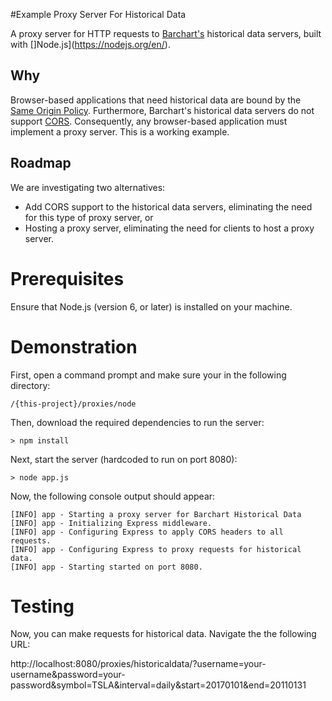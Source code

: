 #Example Proxy Server For Historical Data

A proxy server for HTTP requests to [Barchart's](https://www.barchart.com) historical data servers, built with []Node.js](https://nodejs.org/en/).


## Why

Browser-based applications that need historical data are bound by the [Same Origin Policy](https://en.wikipedia.org/wiki/Same-origin_policy). Furthermore, Barchart's historical data servers do not support [CORS](https://en.wikipedia.org/wiki/Cross-origin_resource_sharing). Consequently, any browser-based application must implement a proxy server. This is a working example.
 
 
## Roadmap

We are investigating two alternatives:

* Add CORS support to the historical data servers, eliminating the need for this type of proxy server, or
* Hosting a proxy server, eliminating the need for clients to host a proxy server.


# Prerequisites

Ensure that Node.js (version 6, or later) is installed on your machine.


# Demonstration

First, open a command prompt and make sure your in the following directory:

    /{this-project}/proxies/node

Then, download the required dependencies to run the server:

    > npm install
    
Next, start the server (hardcoded to run on port 8080):

    > node app.js
    
Now, the following console output should appear:

    [INFO] app - Starting a proxy server for Barchart Historical Data
    [INFO] app - Initializing Express middleware.
    [INFO] app - Configuring Express to apply CORS headers to all requests.
    [INFO] app - Configuring Express to proxy requests for historical data.
    [INFO] app - Starting started on port 8080.


# Testing

Now, you can make requests for historical data. Navigate the the following URL:

http://localhost:8080/proxies/historicaldata/?username=your-username&password=your-password&symbol=TSLA&interval=daily&start=20170101&end=20110131
